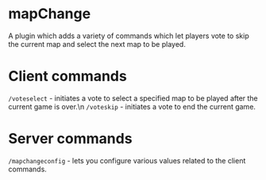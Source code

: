 # mapChange
A plugin which adds a variety of commands which let players vote to skip the current map and select the next map to be played.
# Client commands
`/voteselect` - initiates a vote to select a specified map to be played after the current game is over.\n
`/voteskip` - initiates a vote to end the current game.
# Server commands
`/mapchangeconfig` - lets you configure various values related to the client commands.
